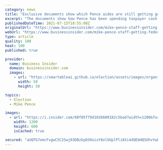 ```yaml
---
category: news
title: "Exclusive documents show which Pence aides are still getting government paychecks"
excerpt: "The documents show how Pence has been spending taxpayer cash since leaving the White House in January."
publishedDateTime: 2021-07-15T18:55:00Z
originalUrl: "https://www.businessinsider.com/mike-pence-staff-getting-federal-paychecks-2021-7"
webUrl: "https://www.businessinsider.com/mike-pence-staff-getting-federal-paychecks-2021-7"
type: article
quality: 100
heat: 100
published: true

provider:
  name: Business Insider
  domain: businessinsider.com
  images:
    - url: "https://smartableai.github.io/election/assets/images/organizations/businessinsider.com-50x50.jpg"
      width: 50
      height: 50

topics:
  - Election
  - Mike Pence

images:
  - url: "https://i.insider.com/60f05f79d1026600182c5bad?width=1200&format=jpeg"
    width: 1200
    height: 600
    isCached: true

secured: "aUQTG7omcFvgwC5C2Swj03DBzkpD3OoixY8olOUplPli8Xi4dQEbHQSUhvYwDnCLSnnDIRZaCTYjPJC7+Wx35ikwdxmF0JCYflmlyJoppEqq2dAqe8WFytMkZhicMxfvoMGshlvTvIp7OCqCXVZYutSHgMa8WtMgyyPJRd8/Xh+uVRBrg2TZ2zsqqT2HgH8IHuEzJS9Dr/zx/nrWhdnZ2HipWKyh7OJepU/1VYJEgNR04GMMANCjo2Dqy1ZurUyaMiQNdUx1PiB3jEbgdh6blIby+crFha/GThvis0mrys7PnVmXlCKYUJcrqaKr7cOANVOUcy9yDsgX/O0BoThkRTD5SsgS2r6EDWXDt0lm4TM=;p/HoEo6XT9jJCXsO3NLb9A=="
---
```


